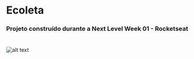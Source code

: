 # Ecoleta
### Projeto construído durante a Next Level Week 01 - Rocketseat

#
![alt text](https://user-images.githubusercontent.com/38081852/83580830-6f63e200-a513-11ea-9a27-0a109ec1e4d0.png)

